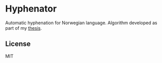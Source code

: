 # Hyphenator

Automatic hyphenation for Norwegian language. Algorithm developed as part of my [thesis](https://github.com/eivindml/thesis).

## License

MIT 
